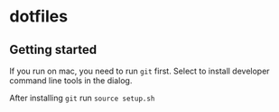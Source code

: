 # dotfiles

## Getting started

If you run on mac, you need to run `git` first. Select to install developer command line tools in the dialog. 

After installing `git` run `source setup.sh`
